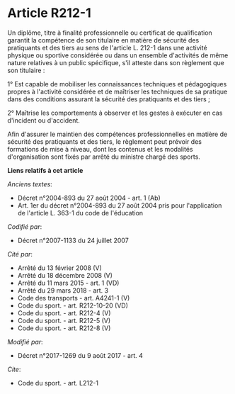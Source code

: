 # Article R212-1

Un diplôme, titre à finalité professionnelle ou certificat de qualification garantit la compétence de son titulaire en
matière de sécurité des pratiquants et des tiers au sens de l'article L. 212-1 dans une activité physique ou sportive
considérée ou dans un ensemble d'activités de même nature relatives à un public spécifique, s'il atteste dans son règlement
que son titulaire :

1° Est capable de mobiliser les connaissances techniques et pédagogiques propres à l'activité considérée et de maîtriser les
techniques de sa pratique dans des conditions assurant la sécurité des pratiquants et des tiers ;

2° Maîtrise les comportements à observer et les gestes à exécuter en cas d'incident ou d'accident.

Afin d'assurer le maintien des compétences professionnelles en matière de sécurité des pratiquants et des tiers, le règlement
peut prévoir des formations de mise à niveau, dont les contenus et les modalités d'organisation sont fixés par arrêté du
ministre chargé des sports.

**Liens relatifs à cet article**

_Anciens textes_:

  - Décret n°2004-893 du 27 août 2004 - art. 1 (Ab)
  - Art. 1er du décret n°2004-893 du 27 août 2004 pris pour l'application de l'article L. 363-1 du code de l'éducation

_Codifié par_:

  - Décret n°2007-1133 du 24 juillet 2007

_Cité par_:

  - Arrêté du 13 février 2008 (V)
  - Arrêté du 18 décembre 2008 (V)
  - Arrêté du 11 mars 2015 - art. 1 (VD)
  - Arrêté du 29 mars 2018 - art. 3
  - Code des transports - art. A4241-1 (V)
  - Code du sport. - art. R212-10-20 (VD)
  - Code du sport. - art. R212-4 (V)
  - Code du sport. - art. R212-5 (V)
  - Code du sport. - art. R212-8 (V)

_Modifié par_:

  - Décret n°2017-1269 du 9 août 2017 - art. 4

_Cite_:

  - Code du sport. - art. L212-1

